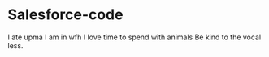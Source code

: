 # Salesforce-code
I ate upma
I am in wfh
I love time to spend with animals
Be kind to the vocal less.
